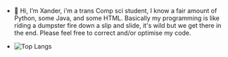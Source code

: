 - 👋 Hi, I’m Xander, i'm a trans Comp sci student, I know a fair amount of Python, some Java, and some HTML. Basically my programming is like riding a dumpster fire down a slip and slide, it's wild but we get there in the end. Please feel free to correct and/or optimise my code.

- ![Top Langs](https://github-readme-stats.vercel.app/api/top-langs/?username=Xander04&layout=compact)

<!---
Xander04/Xander04 is a ✨ special ✨ repository because its `README.md` (this file) appears on your GitHub profile.
You can click the Preview link to take a look at your changes.
--->
